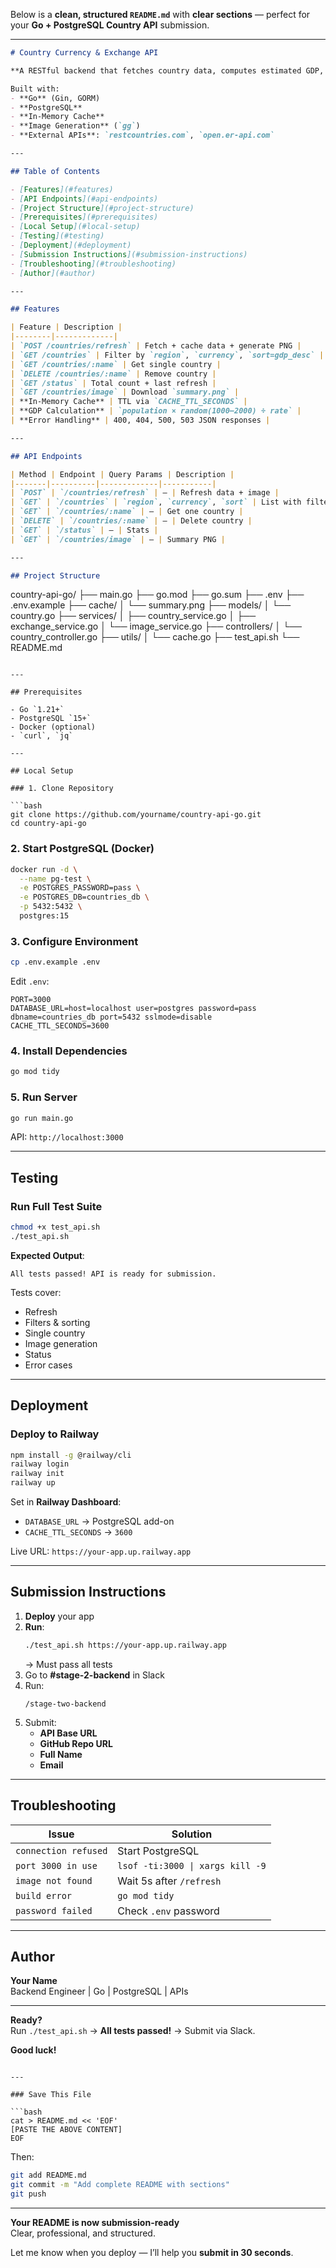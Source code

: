 Below is a **clean, structured `README.md`** with **clear sections** — perfect for your **Go + PostgreSQL Country API** submission.

---

```markdown
# Country Currency & Exchange API

**A RESTful backend that fetches country data, computes estimated GDP, caches results, and generates a summary image.**

Built with:
- **Go** (Gin, GORM)
- **PostgreSQL**
- **In-Memory Cache**
- **Image Generation** (`gg`)
- **External APIs**: `restcountries.com`, `open.er-api.com`

---

## Table of Contents

- [Features](#features)
- [API Endpoints](#api-endpoints)
- [Project Structure](#project-structure)
- [Prerequisites](#prerequisites)
- [Local Setup](#local-setup)
- [Testing](#testing)
- [Deployment](#deployment)
- [Submission Instructions](#submission-instructions)
- [Troubleshooting](#troubleshooting)
- [Author](#author)

---

## Features

| Feature | Description |
|--------|-------------|
| `POST /countries/refresh` | Fetch + cache data + generate PNG |
| `GET /countries` | Filter by `region`, `currency`, `sort=gdp_desc` |
| `GET /countries/:name` | Get single country |
| `DELETE /countries/:name` | Remove country |
| `GET /status` | Total count + last refresh |
| `GET /countries/image` | Download `summary.png` |
| **In-Memory Cache** | TTL via `CACHE_TTL_SECONDS` |
| **GDP Calculation** | `population × random(1000–2000) ÷ rate` |
| **Error Handling** | 400, 404, 500, 503 JSON responses |

---

## API Endpoints

| Method | Endpoint | Query Params | Description |
|-------|----------|-------------|-----------|
| `POST` | `/countries/refresh` | — | Refresh data + image |
| `GET` | `/countries` | `region`, `currency`, `sort` | List with filters |
| `GET` | `/countries/:name` | — | Get one country |
| `DELETE` | `/countries/:name` | — | Delete country |
| `GET` | `/status` | — | Stats |
| `GET` | `/countries/image` | — | Summary PNG |

---

## Project Structure

```
country-api-go/
├── main.go
├── go.mod
├── go.sum
├── .env
├── .env.example
├── cache/
│   └── summary.png
├── models/
│   └── country.go
├── services/
│   ├── country_service.go
│   ├── exchange_service.go
│   └── image_service.go
├── controllers/
│   └── country_controller.go
├── utils/
│   └── cache.go
├── test_api.sh
└── README.md
```

---

## Prerequisites

- Go `1.21+`
- PostgreSQL `15+`
- Docker (optional)
- `curl`, `jq`

---

## Local Setup

### 1. Clone Repository

```bash
git clone https://github.com/yourname/country-api-go.git
cd country-api-go
```

### 2. Start PostgreSQL (Docker)

```bash
docker run -d \
  --name pg-test \
  -e POSTGRES_PASSWORD=pass \
  -e POSTGRES_DB=countries_db \
  -p 5432:5432 \
  postgres:15
```

### 3. Configure Environment

```bash
cp .env.example .env
```

Edit `.env`:

```env
PORT=3000
DATABASE_URL=host=localhost user=postgres password=pass dbname=countries_db port=5432 sslmode=disable
CACHE_TTL_SECONDS=3600
```

### 4. Install Dependencies

```bash
go mod tidy
```

### 5. Run Server

```bash
go run main.go
```

API: `http://localhost:3000`

---

## Testing

### Run Full Test Suite

```bash
chmod +x test_api.sh
./test_api.sh
```

**Expected Output**:
```
All tests passed! API is ready for submission.
```

Tests cover:
- Refresh
- Filters & sorting
- Single country
- Image generation
- Status
- Error cases

---

## Deployment

### Deploy to Railway

```bash
npm install -g @railway/cli
railway login
railway init
railway up
```

Set in **Railway Dashboard**:
- `DATABASE_URL` → PostgreSQL add-on
- `CACHE_TTL_SECONDS` → `3600`

Live URL: `https://your-app.up.railway.app`

---

## Submission Instructions

1. **Deploy** your app
2. **Run**:
   ```bash
   ./test_api.sh https://your-app.up.railway.app
   ```
   → Must pass all tests
3. Go to **#stage-2-backend** in Slack
4. Run:
   ```
   /stage-two-backend
   ```
5. Submit:
   - **API Base URL**
   - **GitHub Repo URL**
   - **Full Name**
   - **Email**

---

## Troubleshooting

| Issue | Solution |
|------|----------|
| `connection refused` | Start PostgreSQL |
| `port 3000 in use` | `lsof -ti:3000 \| xargs kill -9` |
| `image not found` | Wait 5s after `/refresh` |
| `build error` | `go mod tidy` |
| `password failed` | Check `.env` password |

---

## Author

**Your Name**  
Backend Engineer | Go | PostgreSQL | APIs

---

**Ready?**  
Run `./test_api.sh` → **All tests passed!** → Submit via Slack.

**Good luck!**
```

---

### Save This File

```bash
cat > README.md << 'EOF'
[PASTE THE ABOVE CONTENT]
EOF
```

Then:
```bash
git add README.md
git commit -m "Add complete README with sections"
git push
```

---

**Your README is now submission-ready**  
Clear, professional, and structured.

Let me know when you deploy — I’ll help you **submit in 30 seconds**.

